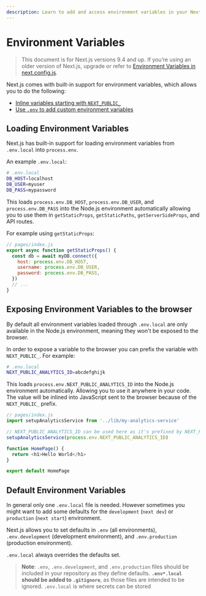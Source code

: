 ```yaml
---
description: Learn to add and access environment variables in your Next.js application.
---
```


# Environment Variables

> This document is for Next.js versions 9.4 and up. If you’re using an older version of Next.js, upgrade or refer to [Environment Variables in next.config.js](/docs/api-reference/next.config.js/environment-variables.md).

Next.js comes with built-in support for environment variables, which allows you to do the following:

- [Inline variables starting with `NEXT_PUBLIC_`](#inlined-environment-variables)
- [Use `.env` to add custom environment variables](#exposing-environment-variables)

## Loading Environment Variables

Next.js has built-in support for loading environment variables from `.env.local` into `process.env`.

An example `.env.local`:

```bash
# .env.local
DB_HOST=localhost
DB_USER=myuser
DB_PASS=mypassword
```

This loads `process.env.DB_HOST`, `process.env.DB_USER`, and `process.env.DB_PASS` into the Node.js environment automatically allowing you to use them in `getStaticProps`, `getStaticPaths`, `getServerSideProps`, and API routes.

For example using `getStaticProps`:

```js
// pages/index.js
export async function getStaticProps() {
  const db = await myDB.connect({
    host: process.env.DB_HOST,
    username: process.env.DB_USER,
    password: process.env.DB_PASS,
  })
  // ...
}
```

## Exposing Environment Variables to the browser

By default all environment variables loaded through `.env.local` are only available in the Node.js environment, meaning they won't be exposed to the browser.

In order to expose a variable to the browser you can prefix the variable with `NEXT_PUBLIC_`. For example:

```bash
# .env.local
NEXT_PUBLIC_ANALYTICS_ID=abcdefghijk
```

This loads `process.env.NEXT_PUBLIC_ANALYTICS_ID` into the Node.js environment automatically. Allowing you to use it anywhere in your code. The value will be inlined into JavaScript sent to the browser because of the `NEXT_PUBLIC_` prefix.

```js
// pages/index.js
import setupAnalyticsService from '../lib/my-analytics-service'

// NEXT_PUBLIC_ANALYTICS_ID can be used here as it's prefixed by NEXT_PUBLIC_
setupAnalyticsService(process.env.NEXT_PUBLIC_ANALYTICS_ID)

function HomePage() {
  return <h1>Hello World</h1>
}

export default HomePage
```

## Default Environment Variables

In general only one `.env.local` file is needed. However sometimes you might want to add some defaults for the `development` (`next dev`) or `production` (`next start`) environment.

Next.js allows you to set defaults in `.env` (all environments), `.env.development` (development environment), and `.env.production` (production environment).

`.env.local` always overrides the defaults set.

> **Note**: `.env`, `.env.development`, and `.env.production` files should be included in your repository as they define defaults. **`.env*.local` should be added to `.gitignore`**, as those files are intended to be ignored. `.env.local` is where secrets can be stored
